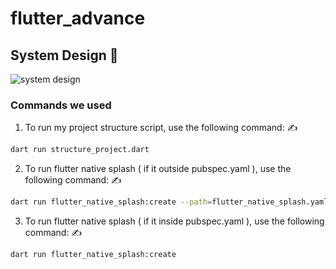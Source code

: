 # flutter_advance

## System Design 🎨

![system design](https://github.com/user-attachments/assets/58875a89-7f3e-41f4-b723-fd22a3d4ecb2)

### Commands we used 

1. To run my project structure script, use the following command: ✍️
```bash
dart run structure_project.dart
```

2. To run flutter native splash ( if it outside pubspec.yaml ), use the following command: ✍️
```bash
dart run flutter_native_splash:create --path=flutter_native_splash.yaml
```

3. To run flutter native splash ( if it inside pubspec.yaml ), use the following command: ✍️
```bash
dart run flutter_native_splash:create
```
